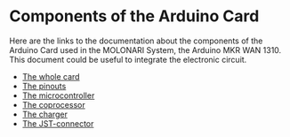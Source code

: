 # Components of the Arduino Card

Here are the links to the documentation about the components of the Arduino Card used in the MOLONARI System, the Arduino MKR WAN 1310. This document could be useful to integrate the electronic circuit. 

- [The whole card](https://docs.arduino.cc/hardware/mkr-wan-1310/#tutorials)
- [The pinouts](https://docs.arduino.cc/resources/pinouts/ABX00029-full-pinout.pdf)
- [The microcontroller](https://www.micros.com.pl/mediaserver/info-atsamd21g17a-au.pdf)
- [The coprocessor](https://ww1.microchip.com/downloads/aemDocuments/documents/OTH/ProductDocuments/DataSheets/20005928A.pdf)
- [The charger](https://www.ti.com/product/BQ24195L/part-details/BQ24195LRGER?utm_source=google&utm_medium=cpc&utm_campaign=app-null-null-app_opn_en-cpc-storeic-google-eu_en_pur&utm_content=Device&ds_k=BQ24195LRGER&DCM=yes&gclsrc=aw.ds&gad_source=1&gad_campaignid=18945642618&gclid=CjwKCAjw0sfHBhB6EiwAQtv5qf8kcr-rc_RVEuVW3AGoz6RjbVHQoo3W1Scp8VlegPYwweuFnWwHyBoCpwYQAvD_BwE)
- [The JST-connector](https://www.jst-connector.com/datasheet/jst-connector/SM05B-SRSS-TB(LF)(SN)(PP).pdf)